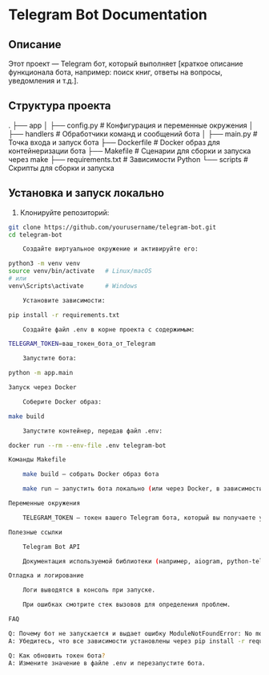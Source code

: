 # Telegram Bot Documentation

## Описание

Этот проект — Telegram бот, который выполняет [краткое описание функционала бота, например: поиск книг, ответы на вопросы, уведомления и т.д.].

## Структура проекта

.
├── app
│   ├── config.py # Конфигурация и переменные окружения
│   ├── handlers # Обработчики команд и сообщений бота
│   ├── main.py # Точка входа и запуск бота
├── Dockerfile # Docker образ для контейнеризации бота
├── Makefile # Сценарии для сборки и запуска через make
├── requirements.txt # Зависимости Python
└── scripts # Скрипты для сборки и запуска


## Установка и запуск локально

1. Клонируйте репозиторий:

```bash
git clone https://github.com/yourusername/telegram-bot.git
cd telegram-bot

    Создайте виртуальное окружение и активируйте его:

python3 -m venv venv
source venv/bin/activate   # Linux/macOS
# или
venv\Scripts\activate      # Windows

    Установите зависимости:

pip install -r requirements.txt

    Создайте файл .env в корне проекта с содержимым:

TELEGRAM_TOKEN=ваш_токен_бота_от_Telegram

    Запустите бота:

python -m app.main

Запуск через Docker

    Соберите Docker образ:

make build

    Запустите контейнер, передав файл .env:

docker run --rm --env-file .env telegram-bot

Команды Makefile

    make build — собрать Docker образ бота

    make run — запустить бота локально (или через Docker, в зависимости от настроек)

Переменные окружения

    TELEGRAM_TOKEN — токен вашего Telegram бота, который вы получаете у @BotFather

Полезные ссылки

    Telegram Bot API

    Документация используемой библиотеки (например, aiogram, python-telegram-bot)

Отладка и логирование

    Логи выводятся в консоль при запуске.

    При ошибках смотрите стек вызовов для определения проблем.

FAQ

Q: Почему бот не запускается и выдает ошибку ModuleNotFoundError: No module named 'requests'?
A: Убедитесь, что все зависимости установлены через pip install -r requirements.txt и что Docker образ пересобран после изменения зависимостей.

Q: Как обновить токен бота?
A: Измените значение в файле .env и перезапустите бота.